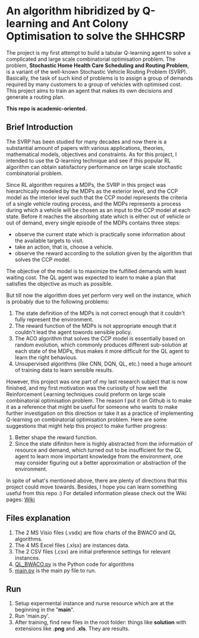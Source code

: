# An algorithm hibridized by Q-learning and Ant Colony Optimisation to solve the SHHCSRP

The project is my first attempt to build a tabular Q-learning agent to solve a complicated and large scale combinatorial optimisation problem. The problem, **Stochastic Home Health Care Scheduling and Routing Problem**, is a variant of the well-known Stochastic Vehicle Routing Problem (SVRP). Basically, the task of such kind of problems is to assign a group of demands required by many customers to a group of vehicles with optimised cost. This project aims to train an agent that makes its own decisions and generate a routing plan. 

**This repo is academic-oriented.**

## Brief Introduction

The SVRP has been studied for many decades and now there is a substantial amount of papers with various applications, theories, mathematical models, objectives and constraints. As for this project, I intended to use the Q-learning technique and see if this popular RL algorithm can obtain satisfactory performance on large scale stochastic combinatorial problem.

Since RL algorithm requires a MDPs, the SVRP in this project was hierarchically modeled by the MDPs as the exterior level, and the CCP model as the interior level such that the CCP model represents the criteria of a single vehicle routing process, and the MDPs represents a process during which a vehicle will be chosen as an input to the CCP model at each state. Before it reaches the absorbing state which is either out of vehicle or out of demand, every single episode of the MDPs contains three steps: 
   - observe the current state which is practically some information about the available targets to visit.
   - take an action, that is, choose a vehicle.
   - observe the reward according to the solution given by the algorithm that solves the CCP model.

The objective of the model is to maximize the fulfilled demands with least waiting cost. The QL agent was expected to learn to make a plan that satisfies the objective as much as possible. 

But till now the algorithm does yet perform very well on the instance, which is probably due to the following problems:

1. The state definition of the MDPs is not correct enough that it couldn't fully represent the environment.
2. The reward function of the MDPs is not appropriate enough that it couldn't lead the agent towords sensible policy.
3. The ACO algorithm that solves the CCP model is essentially based on random evolution, which commonly produces different sub-solution at each state of the MDPs, thus makes it more difficult for the QL agent to learn the right behavious.
4. Unsupervised algorithms (like CNN, DQN, QL, etc.) need a huge amount of training data to learn sensible results. 

However, this project was one part of my last research subject that is now finished, and my first motivation was the curiosity of how well the Reinforcement Learning techniques could preform on large scale combinatorial optimisation problem. The reason I put it on Github is to make it as a reference that might be useful for someone who wants to make further investigation on this direction or take it as a practice of implementing Q-learning on combinatorial optimisation problem. Here are some suggestions that might help this project to make further progress:

1. Better shape the reward function. 
2. Since the state difiniton here is highly abstracted from the information of resource and demand, which turned out to be insufficient for the QL agent to learn more important knowledge from the environment, one may consider figuring out a better approximation or abstraction of the environment.

In spite of what's mentioned above, there are plenty of directions that this project could move towards. Besides, I hope you can learn something useful from this repo :)
For detailed information please check out the Wiki pages: [Wiki](https://github.com/IanYangChina/Q-learning---Ant-colony-optimization/wiki)

## Files explanation
1. The 2 MS Visio files (.vsdx) are flow charts of the BWACO and QL algorithms.
2. The 4 MS Excel files (.xlsx) are instances data.
3. The 2 CSV files (.csv) are initial preference settings for relevant instances.
4. [QL_BWACO.py](https://github.com/IanYangChina/SHHCSRP/blob/master/QL_BWACO.py) is the Python code for algorithms
5. [main.py](https://github.com/IanYangChina/SHHCSRP/blob/master/main.py) is the main py file to run.

## Run
1. Setup expermental instance and nurse resource which are at the beginning in the "__main__".
2. Run 'main.py'.
3. After training, find new files in the root folder: things like **solution** with extensions like **.png** and **.xls**. They are results.
